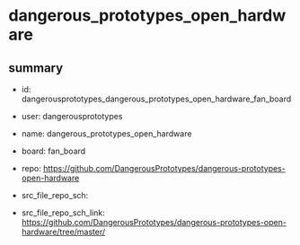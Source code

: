 # dangerous_prototypes_open_hardware
 
## summary 
* id: dangerousprototypes_dangerous_prototypes_open_hardware_fan_board
* user: dangerousprototypes
* name: dangerous_prototypes_open_hardware
* board: fan_board
* repo: https://github.com/DangerousPrototypes/dangerous-prototypes-open-hardware



* src_file_repo_sch: 
* src_file_repo_sch_link: https://github.com/DangerousPrototypes/dangerous-prototypes-open-hardware/tree/master/






